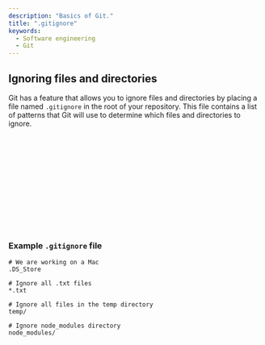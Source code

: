 ```yaml
---
description: "Basics of Git."
title: ".gitignore"
keywords:
  - Software engineering
  - Git
---
```


## Ignoring files and directories

Git has a feature that allows you to ignore files and directories by placing a file named `.gitignore` in the root of your repository. This file contains a list of patterns that Git will use to determine which files and directories to ignore.

</br>
</br>
</br>
</br>
</br>
</br>
</br>
</br>
</br>
</br>
</br>

### Example `.gitignore` file

```plaintext
# We are working on a Mac
.DS_Store

# Ignore all .txt files
*.txt

# Ignore all files in the temp directory
temp/

# Ignore node_modules directory
node_modules/
```

</br>
</br>
